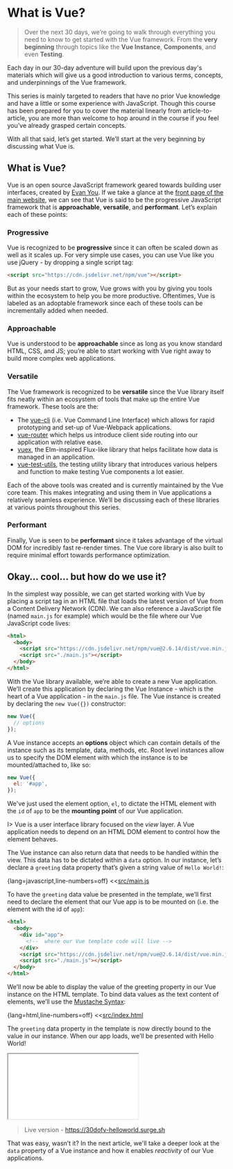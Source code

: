 # What is Vue?

> Over the next 30 days, we’re going to walk through everything you need to know to get started with the Vue framework. From the **very beginning** through topics like the **Vue Instance**, **Components**, and even **Testing**.

Each day in our 30-day adventure will build upon the previous day's materials which will give us a good introduction to various terms, concepts, and underpinnings of the Vue framework.

This series is mainly targeted to readers that have no prior Vue knowledge and have a little or some experience with JavaScript. Though this course has been prepared for you to cover the material linearly from article-to-article, you are more than welcome to hop around in the course if you feel you’ve already grasped certain concepts.

With all that said, let’s get started. We’ll start at the very beginning by discussing what Vue is.

## What is Vue?

Vue is an open source JavaScript framework geared towards building user interfaces, created by [Evan You](https://twitter.com/youyuxi?lang=en). If we take a glance at the [front page of the main website](https://vuejs.org/), we can see that Vue is said to be the progressive JavaScript framework that is **approachable**, **versatile**, and **performant**. Let’s explain each of these points:

### Progressive

Vue is recognized to be **progressive** since it can often be scaled down as well as it scales up. For very simple use cases, you can use Vue like you use jQuery - by dropping a single script tag:

```html
<script src="https://cdn.jsdelivr.net/npm/vue"></script>
```

But as your needs start to grow, Vue grows with you by giving you tools within the ecosystem to help you be more productive. Oftentimes, Vue is labeled as an adoptable framework since each of these tools can be incrementally added when needed.

### Approachable

Vue is understood to be **approachable** since as long as you know standard HTML, CSS, and JS; you’re able to start working with Vue right away to build more complex web applications.

### Versatile

The Vue framework is recognized to be **versatile** since the Vue library itself fits neatly within an ecosystem of tools that make up the entire Vue framework. These tools are the:

- The [vue-cli](https://cli.vuejs.org/) (i.e. Vue Command Line Interface) which allows for rapid prototyping and set-up of Vue-Webpack applications.
- [vue-router](https://router.vuejs.org/) which helps us introduce client side routing into our application with relative ease.
- [vuex](https://vuex.vuejs.org/guide/), the Elm-inspired Flux-like library that helps facilitate how data is managed in an application.
- [vue-test-utils](https://vue-test-utils.vuejs.org/), the testing utility library that introduces various helpers and function to make testing Vue components a lot easier.

Each of the above tools was created and is currently maintained by the Vue core team. This makes integrating and using them in Vue applications a relatively seamless experience. We’ll be discussing each of these libraries at various points throughout this series.

### Performant

Finally, Vue is seen to be **performant** since it takes advantage of the virtual DOM for incredibly fast re-render times. The Vue core library is also built to require minimal effort towards performance optimization.

## Okay… cool… but how do we use it?

In the simplest way possible, we can get started working with Vue by placing a script tag in an HTML file that loads the latest version of Vue from a Content Delivery Network (CDN). We can also reference a JavaScript file (named `main.js` for example) which would be the file where our Vue JavaScript code lives:

```html
<html>
  <body>
    <script src="https://cdn.jsdelivr.net/npm/vue@2.6.14/dist/vue.min.js"></script>
    <script src="./main.js"></script>
  </body>
</html>
```

With the Vue library available, we’re able to create a new Vue application. We’ll create this application by declaring the Vue Instance - which is the heart of a Vue application - in the `main.js` file. The Vue instance is created by declaring the `new Vue({})` constructor:

```javascript
new Vue({
  // options
});
```

A Vue instance accepts an **options** object which can contain details of the instance such as its template, data, methods, etc. Root level instances allow us to specify the DOM element with which the instance is to be mounted/attached to, like so:

```javascript
new Vue({
  el: '#app',
});
```

We've just used the element option, `el`, to dictate the HTML element with the `id` of `app` to be the **mounting point** of our Vue application.

I> Vue is a user interface library focused on the _view_ layer. A Vue application needs to depend on an HTML DOM element to control how the element behaves.

The Vue instance can also return data that needs to be handled within the view. This data has to be dictated within a `data` option. In our instance, let’s declare a `greeting` data property that’s given a string value of `Hello World!`:

{lang=javascript,line-numbers=off}
<<[src/main.js](./src/main.js)

To have the `greeting` data value be presented in the template, we’ll first need to declare the element that our Vue app is to be mounted on (i.e. the element with the id of `app`):

```html
<html>
  <body>
    <div id="app">
      <!--  where our Vue template code will live -->
    </div>
    <script src="https://cdn.jsdelivr.net/npm/vue@2.6.14/dist/vue.min.js"></script>
    <script src="./main.js"></script>
  </body>
</html>
```

We’ll now be able to display the value of the greeting property in our Vue instance on the HTML template. To bind data values as the text content of elements, we’ll use the [Mustache Syntax](https://vuejs.org/v2/guide/syntax.html#Text):

{lang=html,line-numbers=off}
<<[src/index.html](./src/index.html)

The `greeting` data property in the template is now directly bound to the value in our instance. When our app loads, we’ll be presented with Hello World!

<iframe src='./src/index.html'  ></iframe>

> Live version - https://30dofv-helloworld.surge.sh

That was easy, wasn’t it? In the next article, we'll take a deeper look at the `data` property of a Vue instance and how it enables _reactivity_ of our Vue applications.

